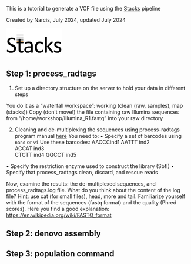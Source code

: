 This is a tutorial to generate a VCF file using the [Stacks](https://catchenlab.life.illinois.edu/stacks/manual/) pipeline

Created by Narcis, July 2024, updated July 2024 

<img src="./stacks_logo.png" width="30%" height="30%">

## Step 1: process_radtags


1)	Set up a directory structure on the server to hold your data in different steps

You do it as a “waterfall workspace”: working (clean (raw, samples), map (stacks))
Copy (don’t move!) the file containing raw Illumina sequences from “/home/workshop/Illumina_R1.fastq” into your raw directory

2)	Cleaning and de-multiplexing the sequences using process-radtags program manual [here](https://catchenlab.life.illinois.edu/stacks/manual/#clean)
You need to:
•	Specify a set of barcodes using `nano` or `vi`
Use these barcodes: 
AACCC<tab>ind1
AATTT	ind2		
ACCAT	ind3	
CTCTT	ind4
GGCCT	ind5

•	Specify the restriction enzyme used to construct the library (SbfI)
•	Specify that process_radtags clean, discard, and rescue reads

Now, examine the results: the de-multiplexed sequences, and process_radtags.log file. What do you think about the content of the log file? Hint: use cat (for small files), head, more and tail.
Familiarize yourself with the format of the sequences (fastq format) and the quality (Phred scores). Here you find a good explanation: https://en.wikipedia.org/wiki/FASTQ_format 




## Step 2: denovo assembly



## Step 3: population command



